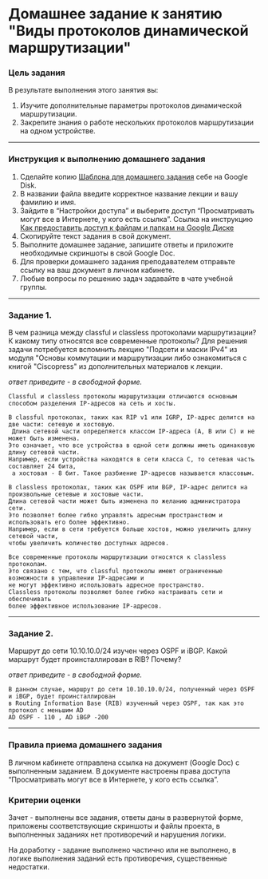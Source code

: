 # Домашнее задание к занятию "Виды протоколов динамической маршрутизации"

### Цель задания 

В результате выполнения этого занятия вы:
1. Изучите дополнительные параметры протоколов динамической маршрутизации.
2. Закрепите знания о работе нескольких протоколов маршрутизации на одном устройстве. 

------

### Инструкция к выполнению домашнего задания

1. Сделайте копию [Шаблона для домашнего задания](https://docs.google.com/document/d/1youKpKm_JrC0UzDyUslIZW2E2bIv5OVlm_TQDvH5Pvs/edit) себе на Google Disk.
2. В названии файла введите корректное название лекции и вашу фамилию и имя.
3. Зайдите в “Настройки доступа” и выберите доступ “Просматривать могут все в Интернете, у кого есть ссылка”.
 Ссылка на инструкцию [Как предоставить доступ к файлам и папкам на Google Диске](https://support.google.com/docs/answer/2494822?hl=ru&co=GENIE.Platform%3DDesktop)
5. Скопируйте текст задания в свой документ.
6. Выполните домашнее задание, запишите ответы и приложите необходимые скриншоты в свой Google Doc.
7. Для проверки домашнего задания преподавателем отправьте ссылку на ваш документ в личном кабинете.
8. Любые вопросы по решению задач задавайте в чате учебной группы.

------

### Задание 1.

В чем разница между classful и classless протоколами маршрутизации? К какому типу относятся все современные протоколы? 
Для решения задачи потребуется вспомнить лекцию "Подсети и маски IPv4" из модуля "Основы коммутации и маршрутизации либо ознакомиться с книгой "Ciscopress" из дополнительных материалов к лекции. 

*ответ приведите - в свободной форме.*
```
Classful и classless протоколы маршрутизации отличаются основным способом разделения IP-адресов на сеть и хосты.

В classful протоколах, таких как RIP v1 или IGRP, IP-адрес делится на две части: сетевую и хостовую.
 Длина сетевой части определяется классом IP-адреса (A, B или C) и не может быть изменена.
Это означает, что все устройства в одной сети должны иметь одинаковую длину сетевой части.
Например, если устройства находятся в сети класса C, то сетевая часть составляет 24 бита,
 а хостовая - 8 бит. Такое разбиение IP-адресов называется классовым.

В classless протоколах, таких как OSPF или BGP, IP-адрес делится на произвольные сетевые и хостовые части.
Длина сетевой части может быть изменена по желанию администратора сети.
Это позволяет более гибко управлять адресным пространством и использовать его более эффективно.
Например, если в сети требуется больше хостов, можно увеличить длину сетевой части,
чтобы увеличить количество доступных адресов.

Все современные протоколы маршрутизации относятся к classless протоколам.
Это связано с тем, что classful протоколы имеют ограниченные возможности в управлении IP-адресами и
не могут эффективно использовать адресное пространство.
Classless протоколы позволяют более гибко настраивать сети и обеспечивать
более эффективное использование IP-адресов.
```

------

### Задание 2.

Маршрут до сети 10.10.10.0/24 изучен через OSPF и iBGP. Какой маршрут будет проинсталлирован в RIB? Почему?

*ответ приведите - в свободной форме.*
```
В данном случае, маршрут до сети 10.10.10.0/24, полученный через OSPF и iBGP, будет проинсталлирован
в Routing Information Base (RIB) изученный через OSPF, так как это протокол с меньшим AD
AD OSPF - 110 , AD iBGP -200
``` 
------

### Правила приема домашнего задания

В личном кабинете отправлена ссылка на документ (Google Doc) с выполненным заданием. В документе настроены права доступа “Просматривать могут все в Интернете, у кого есть ссылка”.

### Критерии оценки

Зачет - выполнены все задания, ответы даны в развернутой форме, приложены соответствующие скриншоты и файлы проекта, в выполненных заданиях нет противоречий и нарушения логики.

На доработку - задание выполнено частично или не выполнено, в логике выполнения заданий есть противоречия, существенные недостатки.
